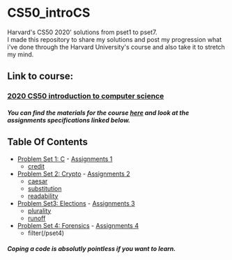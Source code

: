 # CS50_introCS

Harvard's CS50 2020' solutions from pset1 to pset7.<br>
I made this repository to share my solutions and post my progression what i've done through the Harvard University's course and also take it to stretch my mind.<br>

## Link to course: 
### <a href='https://www.edx.org/course/cs50s-introduction-to-computer-science'>2020 CS50 introduction to computer science</a><br>
##### You can find the materials for the course <a href='https://cs50.harvard.edu/x/2020/'>here</a> and look at the assignments specifications linked below. <br>

<h2> Table Of Contents </h2>

- [Problem Set 1: C](/pset1) - <a href='https://cs50.harvard.edu/x/2020/psets/1/'> Assignments 1</a>
  * [credit](/pset1)
- [Problem Set 2: Crypto](/pset2) - <a href='https://cs50.harvard.edu/x/2020/psets/2/'> Assignments 2</a> 
  * [caesar](/pset2/caesar)
  * [substitution](/pset2/substitution)
  * [readability](/pset2/readability)
- [Problem Set3: Elections](/pset3) - <a href='https://cs50.harvard.edu/x/2020/psets/3/'> Assignments 3</a> 
  * [plurality](/pset3/plurality)
  * [runoff](/pset3/runoff)
- [Problem Set 4: Forensics](/pset4) - <a href='https://cs50.harvard.edu/x/2020/psets/4/'> Assignments 4</a> 
  * filter(/pset4)



##### Coping a code is absolutly pointless if you want to learn.
